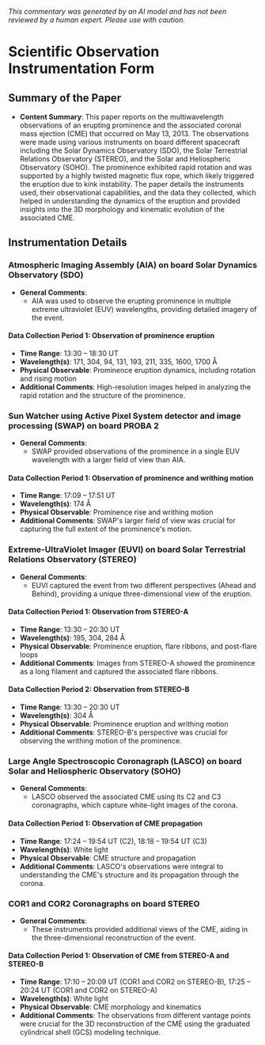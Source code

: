_This commentary was generated by an AI model and has not been reviewed by a human expert. Please use with caution._

# Scientific Observation Instrumentation Form

## Summary of the Paper
- **Content Summary**: This paper reports on the multiwavelength observations of an erupting prominence and the associated coronal mass ejection (CME) that occurred on May 13, 2013. The observations were made using various instruments on board different spacecraft including the Solar Dynamics Observatory (SDO), the Solar Terrestrial Relations Observatory (STEREO), and the Solar and Heliospheric Observatory (SOHO). The prominence exhibited rapid rotation and was supported by a highly twisted magnetic flux rope, which likely triggered the eruption due to kink instability. The paper details the instruments used, their observational capabilities, and the data they collected, which helped in understanding the dynamics of the eruption and provided insights into the 3D morphology and kinematic evolution of the associated CME.

## Instrumentation Details

### Atmospheric Imaging Assembly (AIA) on board Solar Dynamics Observatory (SDO)
- **General Comments**:
   - AIA was used to observe the erupting prominence in multiple extreme ultraviolet (EUV) wavelengths, providing detailed imagery of the event.

#### Data Collection Period 1: Observation of prominence eruption
- **Time Range**: 13:30 – 18:30 UT
- **Wavelength(s)**: 171, 304, 94, 131, 193, 211, 335, 1600, 1700 Å
- **Physical Observable**: Prominence eruption dynamics, including rotation and rising motion
- **Additional Comments**: High-resolution images helped in analyzing the rapid rotation and the structure of the prominence.

### Sun Watcher using Active Pixel System detector and image processing (SWAP) on board PROBA 2
- **General Comments**:
   - SWAP provided observations of the prominence in a single EUV wavelength with a larger field of view than AIA.

#### Data Collection Period 1: Observation of prominence and writhing motion
- **Time Range**: 17:09 – 17:51 UT
- **Wavelength(s)**: 174 Å
- **Physical Observable**: Prominence rise and writhing motion
- **Additional Comments**: SWAP's larger field of view was crucial for capturing the full extent of the prominence's motion.

### Extreme-UltraViolet Imager (EUVI) on board Solar Terrestrial Relations Observatory (STEREO)
- **General Comments**:
   - EUVI captured the event from two different perspectives (Ahead and Behind), providing a unique three-dimensional view of the eruption.

#### Data Collection Period 1: Observation from STEREO-A
- **Time Range**: 13:30 – 20:30 UT
- **Wavelength(s)**: 195, 304, 284 Å
- **Physical Observable**: Prominence eruption, flare ribbons, and post-flare loops
- **Additional Comments**: Images from STEREO-A showed the prominence as a long filament and captured the associated flare ribbons.

#### Data Collection Period 2: Observation from STEREO-B
- **Time Range**: 13:30 – 20:30 UT
- **Wavelength(s)**: 304 Å
- **Physical Observable**: Prominence eruption and writhing motion
- **Additional Comments**: STEREO-B's perspective was crucial for observing the writhing motion of the prominence.

### Large Angle Spectroscopic Coronagraph (LASCO) on board Solar and Heliospheric Observatory (SOHO)
- **General Comments**:
   - LASCO observed the associated CME using its C2 and C3 coronagraphs, which capture white-light images of the corona.

#### Data Collection Period 1: Observation of CME propagation
- **Time Range**: 17:24 – 19:54 UT (C2), 18:18 – 19:54 UT (C3)
- **Wavelength(s)**: White light
- **Physical Observable**: CME structure and propagation
- **Additional Comments**: LASCO's observations were integral to understanding the CME's structure and its propagation through the corona.

### COR1 and COR2 Coronagraphs on board STEREO
- **General Comments**:
   - These instruments provided additional views of the CME, aiding in the three-dimensional reconstruction of the event.

#### Data Collection Period 1: Observation of CME from STEREO-A and STEREO-B
- **Time Range**: 17:10 – 20:09 UT (COR1 and COR2 on STEREO-B), 17:25 – 20:24 UT (COR1 and COR2 on STEREO-A)
- **Wavelength(s)**: White light
- **Physical Observable**: CME morphology and kinematics
- **Additional Comments**: The observations from different vantage points were crucial for the 3D reconstruction of the CME using the graduated cylindrical shell (GCS) modeling technique.
